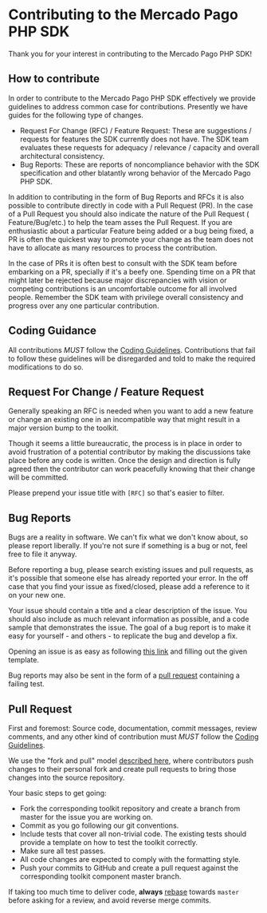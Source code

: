 # Contributing to the Mercado Pago PHP SDK

Thank you for your interest in contributing to the Mercado Pago PHP SDK!

## How to contribute

In order to contribute to the Mercado Pago PHP SDK effectively we provide guidelines to address common case for
contributions. Presently we have guides for the following type of changes.

* Request For Change (RFC) / Feature Request: These are suggestions / requests for features the SDK currently does not
  have. The SDK team evaluates these requests for adequacy / relevance / capacity and overall architectural consistency.
* Bug Reports: These are reports of noncompliance behavior with the SDK specification and other blatantly wrong behavior of the Mercado Pago PHP SDK.

In addition to contributing in the form of Bug Reports and RFCs it is also possible to contribute directly in code with
a Pull Request (PR). In the case of a Pull Request you should also indicate the nature of the Pull Request (
Feature/Bug/etc.) to help the team asses the Pull Request. If you are enthusiastic about a particular Feature being
added or a bug being fixed, a PR is often the quickest way to promote your change as the team does not have to allocate
as many resources to process the contribution.

In the case of PRs it is often best to consult with the SDK team before embarking on a PR, specially if it's a beefy
one. Spending time on a PR that might later be rejected because major discrepancies with vision or competing
contributions is an uncomfortable outcome for all involved people. Remember the SDK team with privilege overall
consistency and progress over any one particular contribution.

## Coding Guidance

All contributions *MUST* follow the [Coding Guidelines](CODING_GUIDELINES.md). Contributions that fail to follow these
guidelines will be disregarded and told to make the required modifications to do so.

## Request For Change / Feature Request

Generally speaking an RFC is needed when you want to add a new feature or change an existing one in an incompatible way
that might result in a major version bump to the toolkit.

Though it seems a little bureaucratic, the process is in place in order to avoid frustration of a potential contributor
by making the discussions take place before any code is written. Once the design and direction is fully agreed then the
contributor can work peacefully knowing that their change will be committed.

Please prepend your issue title with `[RFC]` so that's easier to filter.

## Bug Reports

Bugs are a reality in software. We can't fix what we don't know about, so please report liberally. If you're not sure if
something is a bug or not, feel free to file it anyway.

Before reporting a bug, please search existing issues and pull requests, as it's possible that someone else has already
reported your error. In the off case that you find your issue as fixed/closed, please add a reference to it on your new
one.

Your issue should contain a title and a clear description of the issue. You should also include as much relevant
information as possible, and a code sample that demonstrates the issue. The goal of a bug report is to make it easy for
yourself - and others - to replicate the bug and develop a fix.

Opening an issue is as easy as
following [this link](https://github.com/mercadopago/sdk-nodejs/issues/new?assignees=&labels=&template=bug_report.md) and
filling out the given template.

Bug reports may also be sent in the form of a [pull request](#pull-request) containing a failing test.

## Pull Request

First and foremost: Source code, documentation, commit messages, review comments, and any other kind of contribution
must *MUST* follow the [Coding Guidelines](CODING_GUIDELINES.md).

We use the "fork and pull"
model [described here](https://help.github.com/articles/about-collaborative-development-models/), where contributors
push changes to their personal fork and create pull requests to bring those changes into the source repository.

Your basic steps to get going:

* Fork the corresponding toolkit repository and create a branch from master for the issue you are working on.
* Commit as you go following our git conventions.
* Include tests that cover all non-trivial code. The existing tests should provide a template on how to test the toolkit
  correctly.
* Make sure all test passes.
* All code changes are expected to comply with the formatting style.
* Push your commits to GitHub and create a pull request against the corresponding toolkit component master branch.

If taking too much time to deliver code, **always** [rebase](https://git-scm.com/docs/git-rebase) towards `master` before
asking for a review, and avoid reverse merge commits.
